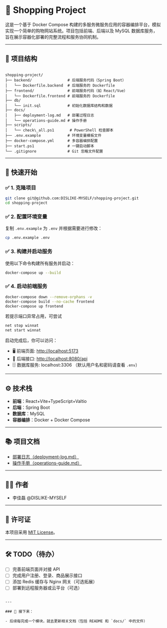 # 🛒 Shopping Project

这是一个基于 Docker Compose 构建的多服务微服务应用的容器编排平台，模拟实现一个简单的购物网站系统。项目包括前端、后端以及 MySQL 数据库服务，旨在展示容器化部署的完整流程和服务协同机制。

---

## 📁 项目结构

```

shopping-project/
├── backend/                # 后端服务代码（Spring Boot）
│   └── Dockerfile.backend  # 后端服务的 Dockerfile
├── frontend/               # 前端服务代码（如 React/Vue）
│   └── Dockerfile.frontend # 前端服务的 Dockerfile
├── db/
│   └── init.sql            # 初始化数据库结构和数据
├── docs/
│   ├── deployment-log.md   # 部署过程日志
│   └── operations-guide.md # 操作手册
├── scripts/
│   └── check\_all.ps1       # PowerShell 检查脚本
├── .env.example            # 环境变量模板文件
├── docker-compose.yml      # 多容器编排配置
├── start.ps1               # 一键启动脚本
└── .gitignore              # Git 忽略文件配置

```

---

## 🚀 快速开始

### ✅ 1. 克隆项目

```bash
git clone git@github.com:DISLIKE-MYSELF/shopping-project.git
cd shopping-project
```

### ✅ 2. 配置环境变量

复制 `.env.example` 为 `.env` 并根据需要进行修改：

```bash
cp .env.example .env
```

### ✅ 3. 构建并启动服务

使用以下命令构建所有服务并启动：

```bash
docker-compose up --build
```

### ✅ 4. 启动前端服务

```bash
docker-compose down --remove-orphans -v
docker-compose build --no-cache frontend
docker-compose up frontend
```

若提示端口异常占用，可尝试

```bash
net stop winnat
net start winnat
```

启动完成后，你可以访问：

- 🖥️ 前端页面: [http://localhost:5173](http://localhost:5173)
- 🔌 后端接口: [http://localhost:8080/api](http://localhost:8080/api)
- 🗄️ 数据库服务: localhost:3306 （默认用户名和密码请查看 `.env`）

---

## ⚙️ 技术栈

- **前端**：React+Vite+TypeScript+Valtio
- **后端**：Spring Boot
- **数据库**：MySQL
- **容器编排**：Docker + Docker Compose

---

## 📚 项目文档

- [部署日志（deployment-log.md）](./docs/deployment-log.md)
- [操作手册（operations-guide.md）](./docs/operations-guide.md)

---

## 👨‍💻 作者

- 李佳磊 @DISLIKE-MYSELF

---

## 🪪 许可证

本项目采用 [MIT License](LICENSE)。

---

## 🛠️ TODO（待办）

- [ ] 完善前端页面并对接 API
- [ ] 完成用户注册、登录、商品展示接口
- [ ] 添加 Redis 缓存与 Nginx 网关（可选拓展）
- [ ] 部署到远程服务器或云平台（可选）

```

---

### 📌 接下来：

- 后续每完成一个模块，就去更新相关文档（包括 README 和 `docs/` 中的文件）

```

```

```
